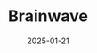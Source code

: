 ---
layout: Post
title: Brainwave
description: Modern website using React, Tailwind and Vite.
link: https://brainwave-vert-tau.vercel.app/
date: '2025-01-21'
tags:
  - react
  - tailwind
  - vite
logo:
  src: /projects/brainwave/logo.svg
  width: 500          
  height: 250         
images:
  - src: /projects/brainwave/1.png
  - src: /projects/brainwave/2.png
  - src: /projects/brainwave/3.png
  - src: /projects/brainwave/4.png
  - src: /projects/brainwave/5.png
  - src: /projects/brainwave/6.png
---